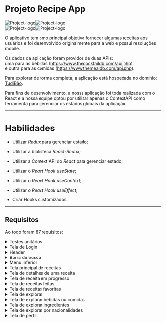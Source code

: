# Projeto Recipe App

<div style="display: flex;" align="center">
  <img src="../../images/login(1).gif" alt="Project-logo">
  <img src="../../images/explore(2).gif" alt="Project-logo">
</div>

<div style="display: flex;" align="center">
  <img src="../../images/explore(1).gif" alt="Project-logo">
  <img src="../../images/make(1).gif" alt="Project-logo">
</div>

O aplicativo tem omo principal objetivo fornecer algumas receitas aos usuários e foi desenvolvido originalmente para a web e possui resoluções mobile.

Os dados da aplicação foram providos de duas APIs:
<br>
uma para as bebidas (https://www.thecocktaildb.com/api.php)
<br>
e outra para as comidas (https://www.themealdb.com/api.php).

Para explorar de forma completa, a aplicação está hospedada no domínio: <a target="_blank" href="https://tudibao.surge.sh">TudiBão</a>.

Para fins de desenvolvimento, a nossa aplicação foi toda realizada com o React e a nossa equipe optou por utilizar apenas o ContextAPI como ferramenta para gerenciar os estados globais da aplicação.

---

# Habilidades

- Utilizar _Redux_ para gerenciar estado;

- Utilizar a biblioteca _React-Redux_;

- Utilizar a Context API do _React_ para gerenciar estado;

- Utilizar o _React Hook useState_;

- Utilizar o _React Hook useContext_;

- Utilizar o _React Hook useEffect_;

- Criar Hooks customizados.

---

## Requisitos

Ao todo foram 87 requisitos:

  <details>
    <summary>Testes unitários</summary>

- 1: Desenvolva os testes unitários de maneira que a cobertura seja de, no mínimo, 90%;
</details>

  <details>
    <summary>Tela de Login</summary>

- 2: Crie todos os elementos que devem respeitar os atributos descritos no protótipo para a tela de login;
- 3: Desenvolva a tela de maneira que a pessoa deve conseguir escrever seu email no input de email;
- 4: Desenvolva a tela de maneira que a pessoa deve conseguir escrever sua senha no input de senha;
- 5: Desenvolva a tela de maneira que o formulário só seja válido após um email válido e uma senha de mais de 6 caracteres serem preenchidos;
- 6: Salve 2 tokens no localStorage após a submissão, identificados pelas chaves mealsToken e cocktailsToken;
- 7: Salve o e-mail da pessoa usuária no localStorage na chave user após a submissão;
- 8: Redirecione a pessoa usuária para a tela principal de receitas de comidas após a submissão e validação com sucesso do login;
</details>

  <details>
    <summary>Header</summary>

- 9: Implemente os elementos do header na tela principal de receitas, respeitando os atributos descritos no protótipo;
- 10: Implemente um ícone para a tela de perfil, um título e um ícone para a busca, caso exista no protótipo;
- 11: Redirecione a pessoa usuária para a tela de perfil ao clicar no botão de perfil;
- 12: Desenvolva o botão de busca que, ao ser clicado, a barra de busca deve aparecer. O mesmo serve para escondê-la;
</details>

  <details>
    <summary>Barra de busca</summary>

- 13: Implemente os elementos da barra de busca respeitando os atributos descritos no protótipo;
- 14: Posicione a barra logo abaixo do header e implemente 3 radio buttons: Ingrediente, Nome e Primeira letra;
- 15: Busque na API de comidas caso a pessoa esteja na página de comidas e na de bebidas caso esteja na de bebidas;
- 16: Redirecione para a tela de detalhes da receita caso apenas uma receita seja encontrada, com o ID da mesma na URL;
- 17: Mostre as receitas em cards caso mais de uma receita seja encontrada;
- 18: Exiba um `alert` caso nenhuma receita seja encontrada;
</details>

  <details>
    <summary>Menu inferior</summary>

- 19: Implemente os elementos do menu inferior respeitando os atributos descritos no protótipo;
- 20: Posicione o menu inferior de forma fixa e apresente 3 ícones: um para comidas, um para bebidas e outro para exploração;
- 21: Exiba o menu inferior apenas nas telas indicadas pelo protótipo;
- 22: Redirecione a pessoa usuária para uma lista de cocktails ao clicar no ícone de bebidas;
- 23: Redirecione a pessoa usuária para a tela de explorar ao clicar no ícone de exploração;
- 24: Redirecione a pessoa usuária para uma lista de comidas ao clicar no ícone de comidas;
</details>

  <details>
    <summary>Tela principal de receitas</summary>

- 25: Implemente os elementos da tela principal de receitas respeitando os atributos descritos no protótipo;
- 26: Carregue as 12 primeiras receitas de comidas ou bebidas, uma em cada card;
- 27: Implemente os botões de categoria para serem utilizados como filtro;
- 28: Implemente o filtro das receitas através da API ao clicar no filtro de categoria;
- 29: Implemente o filtro como um toggle, que se for selecionado de novo, o app deve retornar as receitas sem nenhum filtro;
- 30: Implemente o filtro de categoria para que apenas um seja selecionado por vez;
- 31: Desenvolva o filtro de categorias com a opção de filtrar por todas as categorias;
- 32: Redirecione a pessoa usuária, ao clicar no card, para a tela de detalhes, que deve mudar a rota e conter o id da receita na URL;
</details>

  <details>
    <summary>Tela de detalhes de uma receita</summary>

- 33: Implemente os elementos da tela de detalhes de uma receita respeitando os atributos descritos no protótipo;
- 34: Realize uma request para a API passando o `id` da receita que deve estar disponível nos parâmetros da URL;
- 35: Desenvolva a tela de forma que contenha uma imagem da receita, o título, a categoria (ou se é ou não alcoólico), uma lista de ingredientes seguidos pelas quantidades, instruções, um vídeo do youtube "embedado" e recomendações;
- 36: Implemente as recomendações, para receitas de comida, a recomendação deverá ser bebida e vice-versa;
- 37: Implemente os cards de recomendação, onde serão 6 cards, mas mostrando apenas 2 e o scroll é horizontal, similar a um `carousel`;
- 38: Desenvolva um botão de nome "Start Recipe" que deve ficar fixo na parte de baixo da tela o tempo todo;
- 39: Implemente a solução de forma que caso a receita já tenha sido feita, o botão "Start Recipe" deve sumir;
- 40: Implemente a solução de modo que caso a receita tenha sido iniciada mas não finalizada, o texto do botão deve ser "Continue Recipe";
- 41: Redirecione a pessoa usuária caso o botão "Start Recipe" seja clicado, a rota deve mudar para a tela de receita em progresso;
- 42: Implemente um botão de compartilhar e um de favoritar a receita;
- 43: Implemente a solução de forma que, ao clicar no botão de compartilhar, o link da receita dentro do app deve ser copiado para o clipboard e uma mensagem avisando que o link foi copiado deve aparecer;
- 44: Implemente o ícone do coração (favorito) de maneira que, deve vir preenchido caso a receita esteja favoritada e "despreenchido" caso contrário;
- 45: Implemente a lógica no botão de favoritar, caso seja clicado, o ícone do coração deve mudar seu estado atual, caso esteja preenchido deve mudar para "despreenchido" e vice-versa;
- 46: Salve as receitas favoritas no `localStorage` na chave `favoriteRecipes`;
</details>

  <details>
    <summary>Tela de receita em progresso</summary>

- 47: Desenvolva a tela de maneira que contenha uma imagem da receita, seu titulo, sua categoria (ou se a bebida é alcoólica ou não) uma lista de ingredientes com suas respectivas quantidades e suas instruções;
- 48: Desenvolva um checkbox para cada item da lista de ingredientes;
- 49: Implemente uma lógica que, ao clicar no checkbox de um ingrediente, o nome dele deve ser "riscado" da lista;
- 50: Salve o estado do progresso, que deve ser mantido caso a pessoa atualize a página ou volte para a mesma receita;
- 51: Desenvolva a lógica de favoritar e compartilhar, a lógica da tela de detalhes de uma receita se aplica aqui;
- 52: Implemente a solução de maneira que o botão de finalizar receita ('Finish Recipe') só pode estar habilitado quando todos os ingredientes estiverem _"checkados"_ (marcados);
- 53: Redirecione a pessoa usuária após clicar no botão de finalizar receita ('Finish Recipe'), para a página de receitas feitas, cuja rota deve ser `/receitas-feitas`;
</details>

  <details>
    <summary>Tela de receitas feitas</summary>

- 54: Implemente os elementos da tela de receitas feitas respeitando os atributos descritos no protótipo;
- 55: Desenvolva a tela de maneira que, caso a receita do card seja uma comida, ela deve possuir: a foto da receita, o nome, a categoria, a nacionalidade, a data em que a pessoa fez a receita, as 2 primeiras tags retornadas pela API e um botão de compartilhar;
- 56: Desenvolva a tela de maneira que, caso a receita do card seja uma bebida, ela deve possuir: a foto da receita, o nome, se é alcoólica, a data em que a pessoa fez a receita e um botão de compartilhar;
- 57: Desenvolva a solução de maneira que o botão de compartilhar deve copiar a URL da tela de detalhes da receita para o clipboard;
- 58: Implemente 2 botões que filtram as receitas por comida ou bebida e um terceiro que remove todos os filtros;
- 59: Redirecione para a tela de detalhes da receita caso seja clicado na foto ou no nome da receita;
</details>

  <details>
    <summary>Tela de receitas favoritas</summary>

- 60: Implemente os elementos da tela de receitas favoritas (cumulativo com os atributos em comum com a tela de receitas feitas) respeitando os atributos descritos no protótipo;
- 61: Desenvolva a tela de maneira que, caso a receita do card seja uma comida, ela deve possuir: a foto da receita, o nome, a categoria, a nacionalidade, um botão de compartilhar e um de "desfavoritar";
- 62: Desenvolva a tela de maneira que, caso a receita do card seja uma bebida, ela deve possuir: a foto da receita, o nome, se é alcoólica ou não, um botão de compartilhar e um de "desfavoritar";
- 63: Desenvolva a solução de maneira que o botão de compartilhar deve copiar a URL da tela de detalhes da receita para o clipboard;
- 64: Desenvolva a solução de maneira que o botão de "desfavoritar" deve remover a receita da lista de receitas favoritas do `localStorage` e da tela;
- 65: Implemente 2 botões que filtram as receitas por comida ou bebida e um terceiro que remove todos os filtros;
- 66: Redirecione a pessoa usuária ao clicar na foto ou no nome da receita, a rota deve mudar para a tela de detalhes daquela receita;
</details>

  <details>
    <summary>Tela de explorar</summary>

- 67: Implemente os elementos da tela de explorar respeitando os atributos descritos no protótipo;
- 68: Desenvolva a tela de maneira que tenha 2 botões: um para explorar comidas e o outro para explorar bebidas;
- 69: Redirecione a pessoa usuária ao clicar em um dos botões, a rota deve mudar para a página de explorar comidas ou de explorar bebidas;
</details>

  <details>
    <summary>Tela de explorar bebidas ou comidas</summary>

- 70: Implemente os elementos da tela de explorar bebidas ou comidas respeitando os atributos descritos no protótipo;
- 71: Desenvolva 3 botões: um para explorar por ingrediente, um para explorar por nacionalidade e um para pegar uma receita aleatória;
- 72: Redirecione a pessoa usuária ao clicar em "By Ingredient", a rota deve mudar para a tela de explorar por ingredientes;
- 73: Redirecione a pessoa usuária ao clicar em "By Nationality", a rota deve mudar para tela de explorar por nacionalidades;
- 74: Redirecione a pessoa usuária ao clicar em "Surprise me!", a rota deve mudar para a tela de detalhes de uma receita, que deve ser escolhida de forma aleatória através da API;
</details>

  <details>
    <summary>Tela de explorar ingredientes</summary>

- 75: Implemente os elementos da tela de explorar ingredientes respeitando os atributos descritos no protótipo;
- 76: Desenvolva cards para os 12 primeiros ingredientes, de forma que cada card contenha o nome do ingrediente e uma foto;
- 77: Redireciona a pessoa usuária ao clicar no card do ingrediente, a rota deve mudar para tela principal de receitas mas mostrando apenas as receitas que contém o ingrediente escolhido;
</details>

  <details>
    <summary>Tela de explorar por nacionalidades</summary>

- 78: Implemente os elementos da tela de explorar por nacionalidades respeitando os atributos descritos no protótipo;
- 79: Desenvolva as mesmas especificações da tela de receitas principal, com a diferença de que os filtros de categoria são substituídos por um dropdown;
- 80: Implemente o dropdown de maneira que devem estar disponíveis todas as áreas retornadas da API, incluindo a opção "All", que retorna as receitas sem nenhum filtro;
- 81: Implemente a rota que deve ser apenas `/explore/foods/nationalities`;
</details>

  <details>
    <summary>Tela de perfil</summary>

- 82: Implemente os elementos da tela de perfil respeitando os atributos descritos no protótipo;
- 83: Implemente a solução de maneira que o e-mail da pessoa usuária deve estar visível;
- 84: Implemente 3 botões: um de nome "Done Recipes", um de nome "Favorite Recipes" e um de nome "Logout";
- 85: Redirecione a pessoa usuária que, ao clicar no botão de "Favorite Recipes", a rota deve mudar para a tela de receitas favoritas;
- 86: Redirecione a pessoa usuária que, ao clicar no botão de "Done Recipes", a rota deve mudar para a tela de receitas feitas;
- 87: Redirecione a pessoa usuária que, ao clicar no botão de "Logout", o `localStorage` deve ser limpo e a rota deve mudar para a tela de login.
</details>
